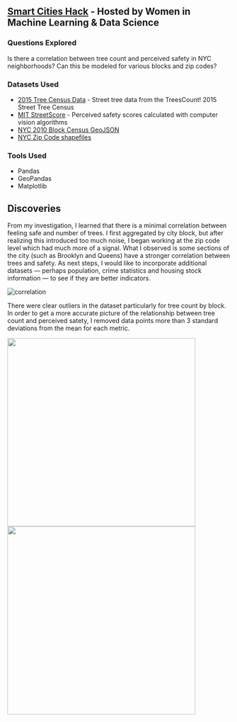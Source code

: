 
## [Smart Cities Hack](http://www.wimldsdatadive.com/hackathons/2) - Hosted by Women in Machine Learning & Data Science

### Questions Explored
Is there a correlation between tree count and perceived safety in NYC neighborhoods? Can this be modeled for various blocks and zip codes?

### Datasets Used
+ [2015 Tree Census Data](https://data.cityofnewyork.us/Environment/2015-Street-Tree-Census-Tree-Data/uvpi-gqnh) - Street tree data from the TreesCount! 2015 Street Tree Census
+ [MIT StreetScore](http://streetscore.media.mit.edu/data.html) - Perceived safety scores calculated with computer vision algorithms
+ [NYC 2010 Block Census GeoJSON](https://data.cityofnewyork.us/City-Government/2010-Census-Blocks/v2h8-6mxf)
+ [NYC Zip Code shapefiles](https://data.cityofnewyork.us/Business/Zip-Code-Boundaries/i8iw-xf4u/data)

### Tools Used
+ Pandas
+ GeoPandas
+ Matplotlib

## Discoveries

From my investigation, I learned that there is a minimal correlation between feeling safe and number of trees. I first aggregated by city block, but after realizing this introduced too much noise, I began working at the zip code level which had much more of a signal. What I observed is some sections of the city (such as Brooklyn and Queens) have a stronger correlation between trees and safety. As next steps, I would like to incorporate additional datasets — perhaps population, crime statistics and housing stock information — to see if they are better indicators.

![correlation](https://github.com/lizkalina/smart-cities/blob/master/plots/correlation.jpg)

There were clear outliers in the dataset particularly for tree count by block. In order to get a more accurate picture of the relationship between tree count and perceived satety, I removed data points more than 3 standard deviations from the mean for each metric.

<img src="https://github.com/lizkalina/smart-cities/blob/master/plots/tree_count.jpg" width="425"/> <img src="https://github.com/lizkalina/smart-cities/blob/master/plots/streetscore.jpg" width="425"/> 

